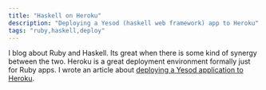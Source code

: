 ```yaml
---
title: "Haskell on Heroku"
description: "Deploying a Yesod (haskell web framework) app to Heroku"
tags: "ruby,haskell,deploy"
---
```


I blog about Ruby and Haskell. Its great when there is some kind of synergy between the two. Heroku is a great deployment environment formally just for Ruby apps. I wrote an article about [deploying a Yesod application to Heroku](http://www.yesodweb.com/blog/2011/07/haskell-on-heroku).
